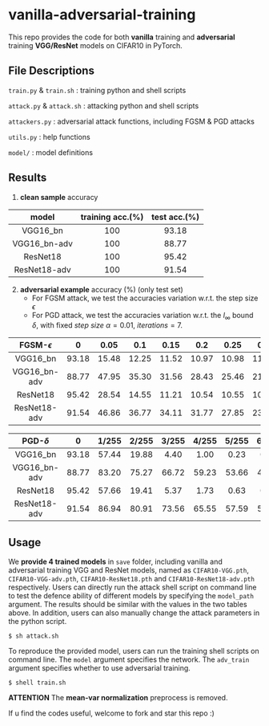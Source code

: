 # vanilla-adversarial-training

This repo provides the code for both **vanilla** training and **adversarial** training **VGG/ResNet** models on CIFAR10 in PyTorch.

## File Descriptions

`train.py` & `train.sh` : training python and shell scripts

`attack.py` & `attack.sh` : attacking python and shell scripts

`attackers.py` : adversarial attack functions, including FGSM & PGD attacks

`utils.py` : help functions

`model/` : model definitions


## Results

1. **clean sample** accuracy

model       | training acc.(%) | test acc.(%)
:-:         | :-:              | :-:
VGG16_bn    | 100              | 93.18
VGG16_bn-adv| 100              | 88.77
ResNet18    | 100              | 95.42
ResNet18-adv| 100              | 91.54

2. **adversarial example** accuracy (%) (only test set)
   - For FGSM attack, we test the accuracies variation w.r.t. the step size $\epsilon$
   - For PGD attack, we test the accuracies variation w.r.t. the $l_\infty$ bound $\delta$, with fixed $step\ size\ \alpha=0.01,\ iterations=7$.

FGSM-$\epsilon$ | 0   | 0.05 | 0.1 | 0.15 | 0.2 | 0.25 | 0.3 | 0.35 | 0.4 
 :-:            |:-:  | :-:  | :-: | :-:  | :-: | :-:  | :-: | :-:  | :-:
VGG16_bn        |93.18| 15.48|12.25| 11.52|10.97|10.98 |11.18| 11.40|11.49
VGG16_bn-adv    |88.77| 47.95|35.30| 31.56|28.43|25.46 |21.91| 18.71|16.20
ResNet18        |95.42| 28.54|14.55| 11.21|10.54|10.55 |10.92| 11.27|11.40
ResNet18-adv    |91.54| 46.86|36.77| 34.11|31.77|27.85 |23.17| 19.07|16.91

PGD-$\delta$ | 0   | 1/255 | 2/255 | 3/255 | 4/255 | 5/255 | 6/255 | 7/255 | 8/255 | 9/255 | 10/255 | 11/255 | 12/255
 :-:         |:-:  | :-:   | :-:   | :-:   | :-:   | :-:   | :-:   | :-:   | :-:   | :-:   | :-:    | :-:    | :-:
VGG16_bn     |93.18| 57.44 | 19.88 | 4.40  | 1.00  | 0.23  | 0.05  | 0.06  | 0.02  | 0.03  | 0.01   | 0.01   | 0.01
VGG16_bn-adv |88.77| 83.20 | 75.27 | 66.72 | 59.23 | 53.66 | 49.90 | 46.77 | 44.23 | 42.24 | 40.86  | 39.76  | 38.95
ResNet18     |95.42| 57.66 | 19.41 | 5.37  | 1.73  | 0.63  | 0.22  | 0.12  | 0.07  | 0.03  | 0.02   | 0.05   | 0.04
ResNet18-adv |91.54| 86.94 | 80.91 | 73.56 | 65.55 | 57.59 | 50.33 | 45.03 | 40.35 | 36.94 | 34.49  | 32.49  | 31.01

## Usage

We **provide 4 trained models** in `save` folder, including vanilla and adversarial training VGG and ResNet models, named as `CIFAR10-VGG.pth`, `CIFAR10-VGG-adv.pth`, `CIFAR10-ResNet18.pth` and `CIFAR10-ResNet18-adv.pth` respectively.
Users can directly run the attack shell script on command line to test the defence ability of different models by specifying the `model_path` argument.
The results should be similar with the values in the two tables above.
In addition, users can also manually change the attack parameters in the python script.
```
$ sh attack.sh
```

To reproduce the provided model, users can run the training shell scripts on command line.
The `model` argument specifies the network.
The `adv_train` argument specifies whether to use adversarial training.
```
$ shell train.sh
```

**ATTENTION** The **mean-var normalization** preprocess is removed.

If u find the codes useful, welcome to fork and star this repo :)